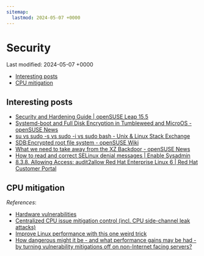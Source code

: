 ```yaml
---
sitemap:
  lastmod: 2024-05-07 +0000
---
```


# Security

Last modified: 2024-05-07 +0000

- [Interesting posts](#interesting-posts)
- [CPU mitigation](#cpu-mitigation)

## Interesting posts

- [Security and Hardening Guide \| openSUSE Leap 15.5](https://doc.opensuse.org/documentation/leap/security/single-html/book-security/index.html)
- [Systemd-boot and Full Disk Encryption in Tumbleweed and MicroOS - openSUSE News](https://news.opensuse.org/2023/12/20/systemd-fde/)
- [su vs sudo -s vs sudo -i vs sudo bash - Unix & Linux Stack Exchange](https://unix.stackexchange.com/questions/35338/su-vs-sudo-s-vs-sudo-i-vs-sudo-bash)
- [SDB:Encrypted root file system - openSUSE Wiki](https://en.opensuse.org/SDB:Encrypted_root_file_system#Unattended_boot_with_TPM_2.0)
- [What we need to take away from the XZ Backdoor - openSUSE News](https://news.opensuse.org/2024/04/12/learn-from-the-xz-backdoor/)
- [How to read and correct SELinux denial messages \| Enable Sysadmin](https://www.redhat.com/sysadmin/selinux-denial2)
- [8.3.8. Allowing Access: audit2allow Red Hat Enterprise Linux 6 \| Red Hat Customer Portal](https://access.redhat.com/documentation/en-us/red_hat_enterprise_linux/6/html/security-enhanced_linux/sect-security-enhanced_linux-fixing_problems-allowing_access_audit2allow)

## CPU mitigation

*References*:

- [Hardware vulnerabilities](https://docs.kernel.org/admin-guide/hw-vuln/index.html)
- [Centralized CPU issue mitigation control (incl. CPU side-channel leak attacks)](https://www.suse.com/support/kb/doc/?id=000019439)
- [Improve Linux performance with this one weird trick](https://www.theregister.com/2022/07/18/improve_linux_performance/)
- [How dangerous might it be - and what performance gains may be had - by turning vulnerability mitigations off on non-Internet facing servers?](https://serverfault.com/questions/1116854/how-dangerous-might-it-be-and-what-performance-gains-may-be-had-by-turning-v)
